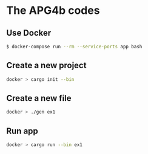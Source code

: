 # The APG4b codes

## Use Docker
```bash
$ docker-compose run --rm --service-ports app bash
```

## Create a new project
```bash
docker > cargo init --bin
```

## Create a new file
```bash
docker > ./gen ex1
```

## Run app
```bash
docker > cargo run --bin ex1
```
